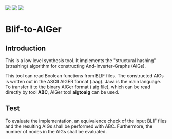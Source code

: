[![](https://img.shields.io/badge/AIGer-v1.9.4-1E90FF.svg)](https://fmv.jku.at/aiger/)
[![](https://img.shields.io/badge/berkeley_abc-ff6156.svg)](https://github.com/berkeley-abc/abc)
[![](https://img.shields.io/badge/aiger_format-6611f8.svg)](https://fmv.jku.at/aiger/FORMAT)
# Blif-to-AIGer
## Introduction
This is a low level synthesis tool. It implements the "structural hashing" (strashing) algorithm for constructing And-Inverter-Graphs (AIGs).

This tool can read Boolean functions from BLIF files. The constructed AIGs is written out in the
ASCII AIGER format (.aag). Java is the main language. To transfer it to the binary AIGer 
format (.aig file), which can be read directly by tool **ABC**, AIGer tool **aigtoaig** can be used.

## Test
To evaluate the implementation, an equivalence check of the input BLIF files and the resulting AIGs shall be performed with ABC.
Furthermore, the number of nodes in the AIGs shall be evaluated.